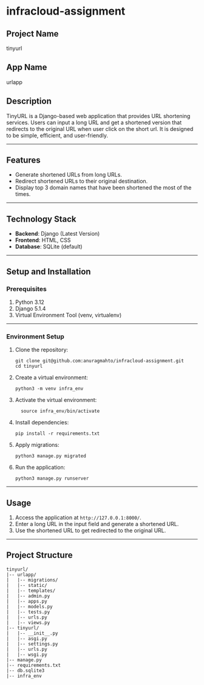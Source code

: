 # infracloud-assignment

## Project Name
tinyurl

## App Name
urlapp

## Description
TinyURL is a Django-based web application that provides URL shortening services. Users can input a long URL and get a shortened version that redirects to the original URL when user click on the short url. It is designed to be simple, efficient, and user-friendly.

---

## Features
- Generate shortened URLs from long URLs.
- Redirect shortened URLs to their original destination.
- Display top 3 domain names that have been shortened the most of the times.

---

## Technology Stack
- **Backend**: Django (Latest Version)
- **Frontend**: HTML, CSS
- **Database**: SQLite (default)

---

## Setup and Installation

### Prerequisites
1. Python 3.12
2. Django 5.1.4
4. Virtual Environment Tool (venv, virtualenv)

---

### Environment Setup
1. Clone the repository:
   ```
   git clone git@github.com:anuragmahto/infracloud-assignment.git
   cd tinyurl
   ```

2. Create a virtual environment:
   ```
   python3 -m venv infra_env
   ```

3. Activate the virtual environment:
   ```
     source infra_env/bin/activate
     ```

4. Install dependencies:
   ```
   pip install -r requirements.txt
   ```

5. Apply migrations:
   ```
   python3 manage.py migrated
   ```

7. Run the application:
   ```
   python3 manage.py runserver
   ```

---

## Usage
1. Access the application at `http://127.0.0.1:8000/`.
2. Enter a long URL in the input field and generate a shortened URL.
3. Use the shortened URL to get redirected to the original URL.

---
## Project Structure
```
tinyurl/
|-- urlapp/
|   |-- migrations/
|   |-- static/
|   |-- templates/
|   |-- admin.py
|   |-- apps.py
|   |-- models.py
|   |-- tests.py
|   |-- urls.py
|   |-- views.py
|-- tinyurl/
|   |-- __init__.py
|   |-- asgi.py
|   |-- settings.py
|   |-- urls.py
|   |-- wsgi.py
|-- manage.py
|-- requirements.txt
|-- db.sqlite3
|-- infra_env
```

